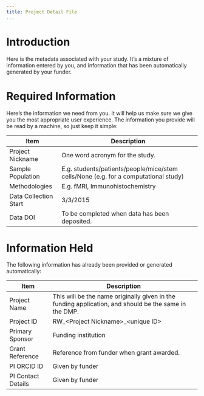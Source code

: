 ```yaml
---
title: Project Detail File
...
```


# Introduction

Here is the metadata associated with your study. It’s a mixture of information entered by you, and information that has been automatically generated by your funder.

# Required Information

Here’s the information we need from you. It will help us make sure we give you the most appropriate user experience. The information you provide will be read by a machine, so just keep it simple:

| Item                  | Description                                                                         |
|-----------------------|-------------------------------------------------------------------------------------|
| Project Nickname      | One word acronym for the study.                                                     |
| Sample Population     | E.g. students/patients/people/mice/stem cells/None (e.g. for a computational study) |
| Methodologies         | E.g. fMRI, Immunohistochemistry                                                     |
| Data Collection Start | 3/3/2015                                                                            |
| Data DOI              | To be completed when data has been deposited.                                       |

# Information Held

The following information has already been provided or generated automatically:

| Item               | Description                                                                                           |
|--------------------|-------------------------------------------------------------------------------------------------------|
| Project Name       | This will be the name originally given in the funding application, and should be the same in the DMP. |
| Project ID         | RW\_\<Project Nickname\>\_\<unique ID\>                                                               |
| Primary Sponsor    | Funding institution                                                                                   |
| Grant Reference    | Reference from funder when grant awarded.                                                             |
| PI ORCID ID        | Given by funder                                                                                       |
| PI Contact Details | Given by funder                                                                                       |

